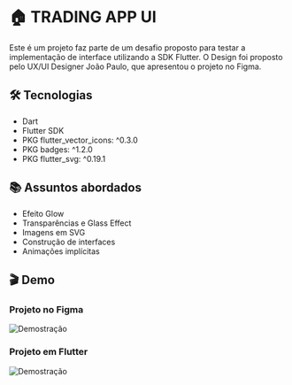 # :house: TRADING APP UI

Este é um projeto faz parte de um desafio proposto para testar a implementação de interface utilizando a SDK Flutter.
O Design foi proposto pelo UX/UI Designer João Paulo, que apresentou o projeto no Figma.

## :hammer_and_wrench: Tecnologias

- Dart
- Flutter SDK
- PKG flutter_vector_icons: ^0.3.0
- PKG badges: ^1.2.0
- PKG flutter_svg: ^0.19.1

## :books: Assuntos abordados

- Efeito Glow
- Transparências e Glass Effect
- Imagens em SVG
- Construção de interfaces
- Animações implícitas

## :clapper: Demo

### Projeto no Figma

![Demostração](https://raw.githubusercontent.com/danilogocarlos/trade_app/master/assets/img/figma.gif)

### Projeto em Flutter

![Demostração](https://raw.githubusercontent.com/danilogocarlos/trade_app/master/assets/img/video.gif)